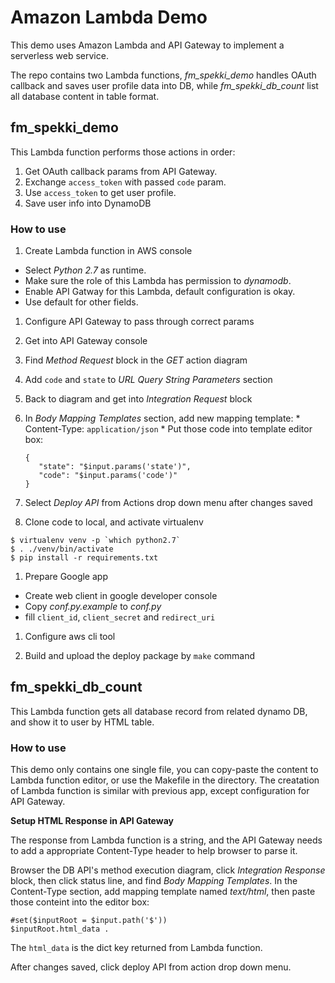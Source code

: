 # Amazon Lambda Demo

This demo uses Amazon Lambda and API Gateway to implement a serverless web service.

The repo contains two Lambda functions, *fm_spekki_demo* handles OAuth callback and saves user profile data into DB, while *fm_spekki_db_count* list all database content in table format.

## fm_spekki_demo

This Lambda function performs those actions in order:

1. Get OAuth callback params from API Gateway.
1. Exchange `access_token` with passed `code` param.
1. Use `access_token` to get user profile.
1. Save user info into DynamoDB

### How to use

1. Create Lambda function in AWS console
  * Select *Python 2.7* as runtime.
  * Make sure the role of this Lambda has permission to *dynamodb*.
  * Enable API Gatway for this Lambda, default configuration is okay.
  * Use default for other fields.

1. Configure API Gateway to pass through correct params
  1. Get into API Gateway console
  1. Find *Method Request* block in the *GET* action diagram
  1. Add `code` and `state` to *URL Query String Parameters* section
  1. Back to diagram and get into *Integration Request* block
  1. In *Body Mapping Templates* section, add new mapping template:
    * Content-Type: `application/json`
    * Put those code into template editor box:
      ```
      {
         "state": "$input.params('state')",
         "code": "$input.params('code')"
      }
      ```
  1. Select *Deploy API* from Actions drop down menu after changes saved

1. Clone code to local, and activate virtualenv
  ```
  $ virtualenv venv -p `which python2.7`
  $ . ./venv/bin/activate
  $ pip install -r requirements.txt
  ```

1. Prepare Google app
  * Create web client in google developer console
  * Copy *conf.py.example* to *conf.py*
  * fill `client_id`, `client_secret` and `redirect_uri`

1. Configure aws cli tool

1. Build and upload the deploy package by `make` command

## fm_spekki_db_count

This Lambda function gets all database record from related dynamo DB, and show it to user by HTML table.

### How to use

This demo only contains one single file, you can copy-paste the content to Lambda function editor, or use the Makefile in the directory. The creatation of Lambda function is similar with previous app, except configuration for API Gateway.

**Setup HTML Response in API Gateway**

The response from Lambda function is a string, and the API Gateway needs to add a appropriate Content-Type header to help browser to parse it.

Browser the DB API's method execution diagram, click *Integration Response* block, then click status line, and find *Body Mapping Templates*. In the Content-Type section, add mapping template named *text/html*, then paste those conteint into the editor box:

```
#set($inputRoot = $input.path('$'))
$inputRoot.html_data .
```

The `html_data` is the dict key returned from Lambda function.

After changes saved, click deploy API from action drop down menu.


